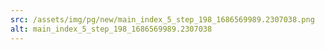 ```yaml
---
src: /assets/img/pg/new/main_index_5_step_198_1686569989.2307038.png
alt: main_index_5_step_198_1686569989.2307038
---
```

